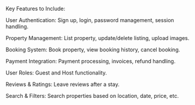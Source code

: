 Key Features to Include:

User Authentication: Sign up, login, password management, session handling.

Property Management: List property, update/delete listing, upload images.

Booking System: Book property, view booking history, cancel booking.

Payment Integration: Payment processing, invoices, refund handling.

User Roles: Guest and Host functionality.

Reviews & Ratings: Leave reviews after a stay.

Search & Filters: Search properties based on location, date, price, etc.
